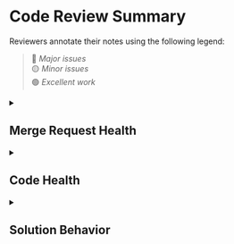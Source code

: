 # Code Review Summary

[> 💡 _Write a summary of your review here._]: #

[> 🗺️ _Legend definitions._]: #
[> 🤖 _Because these indicators are machine-readable, avoid using them to call out anomalies in the change request author's behavior._]: #
[> 😀 _If you need to call out behavioral anomalies outside of the change request author's control, use different emoji._]: #

[> 🔴 _Major issues trigger a code review halt and status regression._]: #
[> 🟡 _Minor issues trigger discussion._]: #
[> 🟢 _Excellent work should be recognized and celebrated!_]: #

Reviewers annotate their notes using the following legend:  
> 🔴 _Major issues_  
> 🟡 _Minor issues_  
> 🟢 _Excellent work_

<details><summary><h2>Merge Request Health</h2></summary>

- [x] **Target:** The merge request targets the desired branch.

- [x] **Title:** The title is appropriate.

- [x] **Template:** The template is appropriate, or an exception is provided.

- [x] **Description:** The description is complete.
    - [x] Hooks are populated.
    - [x] Applicable Tasks are linked.
    - [x] Links to Tasks use the Task Title as their text.
    - [x] Links, in general, are formatted to be human-readable.
    - [x] Checklist items are marked or provided an exception.
    - [x] All questions are answered appropriately.

- [x] **Validation:** Validation details are provided.

    [> 🔰 A newly onboarded Junior Developer would need to ask little questions._]: #

    - [x] Little assumptions are made as to the knowledge of the Reviewer. 
    - [x] Details when to expect to observe desired behaviors.
    - [x] Details when to expect to observe current behaviors.
    - [x] Details the way the end-user would validate the solution.
    - [x] Details on reproducing issues using the same data as production (or as close to it as possible) for specific bugs.

- [x] **Metadata:** No anomalies detected.
    - [x] Assignee.
    - [x] Reviewer.
    - [x] Milestone.
    - [x] Labels.
    - [x] Merge options.

- [x] **Pipelines:** No anomalies detected.

    [> 💡 _A good development strategy runs integration tests locally before creating a merge request._]: #

    [> 🏫 _A high average of pipelines is a key indicator of issues in Task grooming, developer analysis, or scope creep._]: #

    [> 💸 _GitLab charges for CI/CD in minutes, so keeping the number of pipelines to a minimum saves on costs._]: #

    [> 🏫 _A low average of commits per pipeline may indicate an issue in developer analysis._]: #

    - [x] The latest pipeline cleanly passes all jobs.
    - [x] The number of pipelines leans towards a minimum.
    - [x] The number of commits per pipeline leans towards a maximum.

- [x] **Readiness:** The changes can be merged.

- [x] **Activity:** No anomalies detected.
    - [x] The merge request was created in draft status.
    - [x] The merge request was in draft status during subsequent pushes.
</details>

<details><summary><h2>Code Health</h2></summary>

- [x] **Commits**: No anomalies detected.

    [> 🏫 _Commits with large changes indicate the developer is thinking locally rather than globally._]: #

    [> 💡 _Sometimes, the path to a solution isn't clear, and a messy commit log is inevitable. A good development strategy may use a "draft branch" where the developer can be as messy as they want. But once they know the final solution, They'll create a new branch for publishing. Then, commit small, clean changes until there are no diffs between the draft branch and the publishing branch. Doing this will often reveal unconsidered issues, too._]: #

    - [x] Commit changes are small.
    - [x] Commit messages are informative.
    - [x] Documentation is changed in the same commit as associated functional changes.

- [x] **Best Practices:** The code doesn't smell.

    [> 🏫 _Smelly code indicates the developer didn't review the final diffs before creating the merge request or inexperience._]: #

    - [x] Changes are easy to reason about.
    - [x] Complex logic checks are extracted to variables.
    - [x] Symbols have meaningful names.
    - [x] Ignored linting rules are provided an exception.

- [x] **Tests:** No anomalies detected.

    [> 🏫 _If the diffs touch `if` statements, there should usually be an associated test._]: #

    - [x] Changes to business logic are covered.
    - [x] Tests are verbose.
    - [x] Test specs are partitioned appropriately.
    - [x] Test spec descriptions are informative.
    - [x] Test spec descriptions are free of typos.

- [x] **Documentation:** No anomalies detected.

    [> 💡 _Documentation can take form in descriptive naming, comments, helpdocs, test specs, and READMEs._]: #

    - [x] Changes to business logic have associated documentation changes.
    - [x] Documentation is changed at an appropriate level of abstraction.
</details>

<details><summary><h2>Solution Behavior</h2></summary>

[> 💡 _Trust, but verify. A recording may be informative, but it isn't always sufficient._]: #

[> 🛑 _Reproduce issues at least once on a development server._]: #

[> 🛑 _Reproduce desired behaviors on a development server after every significant push to the remote._]: #

- [x] The solution produces the desired behavior.

    [> 🚨 _Paste unfulfilled requirements here._]: #
</details>
